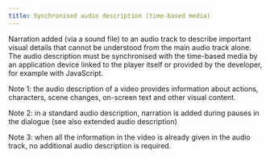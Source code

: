 ```yaml
---
title: Synchronised audio description (time-based media)
---
```


Narration added (via a sound file) to an audio track to describe important visual details that cannot be understood from the main audio track alone. The audio description must be synchronised with the time-based media by an application device linked to the player itself or provided by the developer, for example with JavaScript.

Note 1: the audio description of a video provides information about actions, characters, scene changes, on-screen text and other visual content.

Note 2: in a standard audio description, narration is added during pauses in the dialogue (see also extended audio description)

Note 3: when all the information in the video is already given in the audio track, no additional audio description is required.
